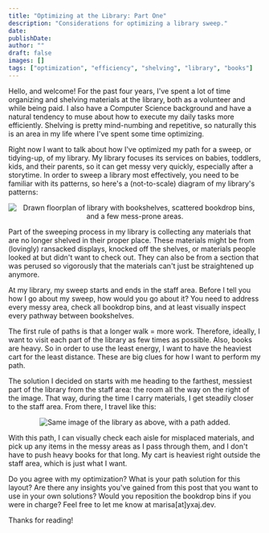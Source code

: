 ```yaml
---
title: "Optimizing at the Library: Part One"
description: "Considerations for optimizing a library sweep."
date: 
publishDate: 
author: ""
draft: false
images: []
tags: ["optimization", "efficiency", "shelving", "library", "books"]
---
```


Hello, and welcome! For the past four years, I've spent a lot of time
organizing and shelving materials at the library, both as a volunteer and
while being paid. I also have a Computer Science background and have a
natural tendency to muse about how to execute my daily tasks more
efficiently. Shelving is pretty mind-numbing and repetitive, so naturally this is an area in my life where I've spent some time optimizing.

Right now I want to talk about how I've optimized my path for a sweep,
or tidying-up, of my library. My library focuses its services on
babies, toddlers, kids, and their parents, so it can get messy very
quickly, especially after a storytime. In order to sweep a library
most effectively, you need to be familiar with its patterns, so here's
a (not-to-scale) diagram of my library's patterns:

<center><img src="https://yxaj.dev/library-layout.png" alt="Drawn floorplan of library with bookshelves, scattered bookdrop bins, and a few mess-prone areas."></center>

Part of the sweeping process in my library is collecting any materials
that are no longer shelved in their proper place. These materials might be
from (lovingly) ransacked displays, knocked off the shelves, or materials
people looked at but didn't want to check out. They can also be from a
section that was perused so vigorously that the materials can't just be straightened up anymore.

At my library, my sweep starts and ends in the staff area. Before I
tell you how I go about my sweep, how would you go about it? You need
to address every messy area, check all bookdrop bins, and at least
visually inspect every pathway between bookshelves.

The first rule of paths is that a longer walk = more work. Therefore,
ideally, I want to visit each part of the library as few times as
possible. Also, books are heavy. So in order to use the least energy,
I want to have the heaviest cart for the least distance. These are big
clues for how I want to perform my path.

The solution I decided on starts with me heading to the farthest, messiest part of the library from the staff area: the room all the way on the right of the image. That way, during the time I carry materials, I get steadily closer to the staff area. From there, I travel like this:

<center><img src="https://yxaj.dev/library-path.png" alt="Same image of the library as above, with a path added."></center>

With this path, I can visually check each aisle for misplaced materials, and pick up any items in the messy areas as I pass through them, and I don't have to push heavy books for that long. My cart is heaviest right outside the staff area, which is just what I want.

Do you agree with my optimization? What is your path solution for this layout? Are there any insights you've gained from this post that you want to use in your own solutions? Would you reposition the bookdrop bins if you were in charge? Feel free to let me know at marisa[at]yxaj.dev.

Thanks for reading!